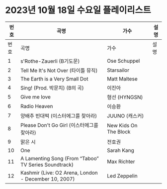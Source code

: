 # 2023년 10월 18일 수요일 플레이리스트

| 번호 | 곡명 | 가수 | 설명 |
|------|------|------|------|
| 번호 | 곡명 | 가수 | 설명 |
| 1 | s'Rothe-Zauerli (B기도문) | Ose Schuppel |  |
| 2 | Tell Me It's Not Over (타이틀 뮤직) | Starsailor |  |
| 3 | The Earth is a Very Small Dot | Matt Maltese |  |
| 4 | Sing! (Prod. 박문치) (B의 곡) | 이진아 |  |
| 5 | Give me love | 형선 (HYNGSN) |  |
| 6 | Radio Heaven | 이승환 |  |
| 7 | 양배추 빈대떡 (이스터에그를 찾아라) | JUUNO (캐스커) |  |
| 8 | Please Don't Go Girl (이스터에그를 찾아라) | New Kids On The Block |  |
| 9 | 맑은 시 | 전호권 |  |
| 10 | One | Sarah Kang |  |
| 11 | A Lamenting Song (From “Taboo” TV Series Soundtrack) | Max Richter |  |
| 12 | Kashmir (Live: O2 Arena, London - December 10, 2007) | Led Zeppelin |  |
